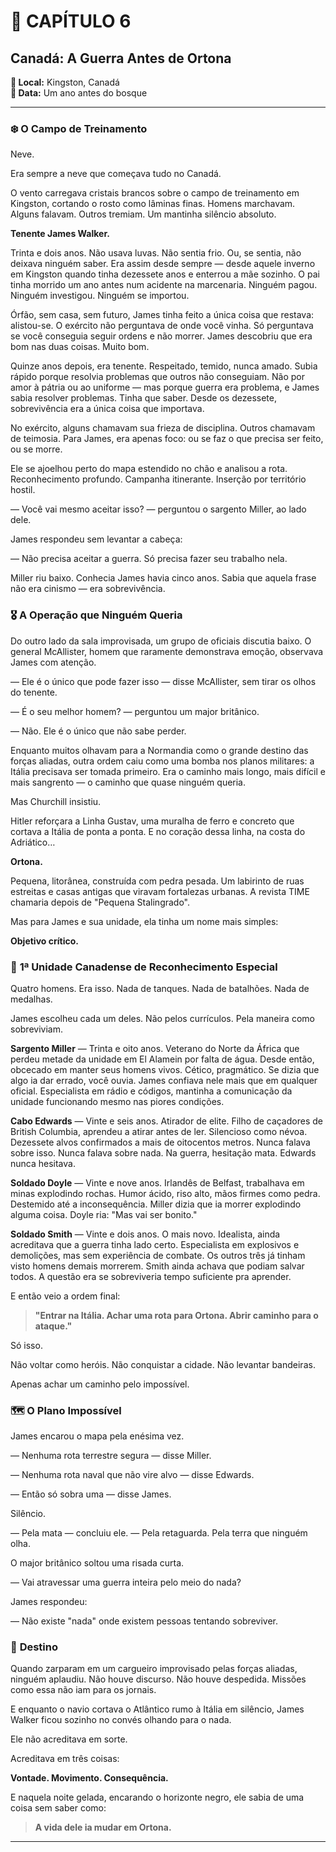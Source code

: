 # 📖 **CAPÍTULO 6**
## Canadá: A Guerra Antes de Ortona

**📍 Local:** Kingston, Canadá  
**📅 Data:** Um ano antes do bosque

---

### ❄️ **O Campo de Treinamento**

Neve.

Era sempre a neve que começava tudo no Canadá.

O vento carregava cristais brancos sobre o campo de treinamento em Kingston, cortando o rosto como lâminas finas. Homens marchavam. Alguns falavam. Outros tremiam. Um mantinha silêncio absoluto.

**Tenente James Walker.**

Trinta e dois anos. Não usava luvas. Não sentia frio. Ou, se sentia, não deixava ninguém saber. Era assim desde sempre — desde aquele inverno em Kingston quando tinha dezessete anos e enterrou a mãe sozinho. O pai tinha morrido um ano antes num acidente na marcenaria. Ninguém pagou. Ninguém investigou. Ninguém se importou.

Órfão, sem casa, sem futuro, James tinha feito a única coisa que restava: alistou-se. O exército não perguntava de onde você vinha. Só perguntava se você conseguia seguir ordens e não morrer. James descobriu que era bom nas duas coisas. Muito bom.

Quinze anos depois, era tenente. Respeitado, temido, nunca amado. Subia rápido porque resolvia problemas que outros não conseguiam. Não por amor à pátria ou ao uniforme — mas porque guerra era problema, e James sabia resolver problemas. Tinha que saber. Desde os dezessete, sobrevivência era a única coisa que importava.

No exército, alguns chamavam sua frieza de disciplina. Outros chamavam de teimosia. Para James, era apenas foco: ou se faz o que precisa ser feito, ou se morre.

Ele se ajoelhou perto do mapa estendido no chão e analisou a rota. Reconhecimento profundo. Campanha itinerante. Inserção por território hostil.

— Você vai mesmo aceitar isso? — perguntou o sargento Miller, ao lado dele.

James respondeu sem levantar a cabeça:

— Não precisa aceitar a guerra. Só precisa fazer seu trabalho nela.

Miller riu baixo. Conhecia James havia cinco anos. Sabia que aquela frase não era cinismo — era sobrevivência.

### 🎖️ **A Operação que Ninguém Queria**

Do outro lado da sala improvisada, um grupo de oficiais discutia baixo. O general McAllister, homem que raramente demonstrava emoção, observava James com atenção.

— Ele é o único que pode fazer isso — disse McAllister, sem tirar os olhos do tenente.

— É o seu melhor homem? — perguntou um major britânico.

— Não. Ele é o único que não sabe perder.

Enquanto muitos olhavam para a Normandia como o grande destino das forças aliadas, outra ordem caiu como uma bomba nos planos militares: a Itália precisava ser tomada primeiro. Era o caminho mais longo, mais difícil e mais sangrento — o caminho que quase ninguém queria.

Mas Churchill insistiu.

Hitler reforçara a Linha Gustav, uma muralha de ferro e concreto que cortava a Itália de ponta a ponta. E no coração dessa linha, na costa do Adriático…

**Ortona.**

Pequena, litorânea, construída com pedra pesada. Um labirinto de ruas estreitas e casas antigas que viravam fortalezas urbanas. A revista TIME chamaria depois de "Pequena Stalingrado".

Mas para James e sua unidade, ela tinha um nome mais simples:

**Objetivo crítico.**

### 👥 **1ª Unidade Canadense de Reconhecimento Especial**

Quatro homens. Era isso. Nada de tanques. Nada de batalhões. Nada de medalhas.

James escolheu cada um deles. Não pelos currículos. Pela maneira como sobreviviam.

**Sargento Miller** — Trinta e oito anos. Veterano do Norte da África que perdeu metade da unidade em El Alamein por falta de água. Desde então, obcecado em manter seus homens vivos. Cético, pragmático. Se dizia que algo ia dar errado, você ouvia. James confiava nele mais que em qualquer oficial. Especialista em rádio e códigos, mantinha a comunicação da unidade funcionando mesmo nas piores condições.

**Cabo Edwards** — Vinte e seis anos. Atirador de elite. Filho de caçadores de British Columbia, aprendeu a atirar antes de ler. Silencioso como névoa. Dezessete alvos confirmados a mais de oitocentos metros. Nunca falava sobre isso. Nunca falava sobre nada. Na guerra, hesitação mata. Edwards nunca hesitava.

**Soldado Doyle** — Vinte e nove anos. Irlandês de Belfast, trabalhava em minas explodindo rochas. Humor ácido, riso alto, mãos firmes como pedra. Destemido até a inconsequência. Miller dizia que ia morrer explodindo alguma coisa. Doyle ria: "Mas vai ser bonito."

**Soldado Smith** — Vinte e dois anos. O mais novo. Idealista, ainda acreditava que a guerra tinha lado certo. Especialista em explosivos e demolições, mas sem experiência de combate. Os outros três já tinham visto homens demais morrerem. Smith ainda achava que podiam salvar todos. A questão era se sobreviveria tempo suficiente pra aprender.

E então veio a ordem final:

> **"Entrar na Itália. Achar uma rota para Ortona. Abrir caminho para o ataque."**

Só isso.

Não voltar como heróis. Não conquistar a cidade. Não levantar bandeiras.

Apenas achar um caminho pelo impossível.

### 🗺️ **O Plano Impossível**

James encarou o mapa pela enésima vez.

— Nenhuma rota terrestre segura — disse Miller.

— Nenhuma rota naval que não vire alvo — disse Edwards.

— Então só sobra uma — disse James.

Silêncio.

— Pela mata — concluiu ele. — Pela retaguarda. Pela terra que ninguém olha.

O major britânico soltou uma risada curta.

— Vai atravessar uma guerra inteira pelo meio do nada?

James respondeu:

— Não existe "nada" onde existem pessoas tentando sobreviver.

### 🚢 **Destino**

Quando zarparam em um cargueiro improvisado pelas forças aliadas, ninguém aplaudiu. Não houve discurso. Não houve despedida. Missões como essa não iam para os jornais.

E enquanto o navio cortava o Atlântico rumo à Itália em silêncio, James Walker ficou sozinho no convés olhando para o nada.

Ele não acreditava em sorte.

Acreditava em três coisas:

**Vontade. Movimento. Consequência.**

E naquela noite gelada, encarando o horizonte negro, ele sabia de uma coisa sem saber como:

> **A vida dele ia mudar em Ortona.**

---
